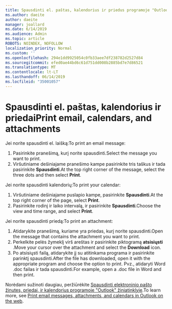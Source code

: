 ```yaml
---
title: Spausdinti el. paštas, kalendorius ir priedus programoje "Outlook" žiniatinklyje
ms.author: daeite
author: daeite
manager: joallard
ms.date: 6/14/2019
ms.audience: Admin
ms.topic: article
ROBOTS: NOINDEX, NOFOLLOW
localization_priority: Normal
ms.custom: ''
ms.openlocfilehash: 294e1dd9925054c0fb33aee7df238782d2527d84
ms.sourcegitcommit: efed0ae44bd6c61d751dd008b2885bd7e7d86521
ms.translationtype: MT
ms.contentlocale: lt-LT
ms.lasthandoff: 06/14/2019
ms.locfileid: "35001057"
---
```

# <a name="print-email-calendars-and-attachments"></a><span data-ttu-id="e3bc2-102">Spausdinti el. paštas, kalendorius ir priedai</span><span class="sxs-lookup"><span data-stu-id="e3bc2-102">Print email, calendars, and attachments</span></span>

<span data-ttu-id="e3bc2-103">Jei norite spausdinti el. laišką:</span><span class="sxs-lookup"><span data-stu-id="e3bc2-103">To print an email message:</span></span>
  
1. <span data-ttu-id="e3bc2-104">Pasirinkite pranešimą, kurį norite spausdinti.</span><span class="sxs-lookup"><span data-stu-id="e3bc2-104">Select the message you want to print.</span></span>
1. <span data-ttu-id="e3bc2-105">Viršutiniame dešiniajame pranešimo kampe pasirinkite tris taškus ir tada pasirinkite **Spausdinti**.</span><span class="sxs-lookup"><span data-stu-id="e3bc2-105">At the top right corner of the message, select the three dots and then select **Print**.</span></span>

<span data-ttu-id="e3bc2-106">Jei norite spausdinti kalendorių:</span><span class="sxs-lookup"><span data-stu-id="e3bc2-106">To print your calendar:</span></span>

1. <span data-ttu-id="e3bc2-107">Viršutiniame dešiniajame puslapio kampe, pasirinkite **Spausdinti**.</span><span class="sxs-lookup"><span data-stu-id="e3bc2-107">At the top right corner of the page, select **Print**.</span></span>
1. <span data-ttu-id="e3bc2-108">Pasirinkite rodinį ir laiko intervalą, ir pasirinkite **Spausdinti**.</span><span class="sxs-lookup"><span data-stu-id="e3bc2-108">Choose the view and time range, and select **Print**.</span></span>

<span data-ttu-id="e3bc2-109">Jei norite spausdinti priedą:</span><span class="sxs-lookup"><span data-stu-id="e3bc2-109">To print an attachment:</span></span>

1. <span data-ttu-id="e3bc2-110">Atidarykite pranešimą, kuriame yra priedas, kurį norite spausdinti.</span><span class="sxs-lookup"><span data-stu-id="e3bc2-110">Open the message that contains the attachment you want to print.</span></span>
2. <span data-ttu-id="e3bc2-111">Perkelkite pelės žymeklį virš areštas ir pasirinkite piktogramą **atsisiųsti** .</span><span class="sxs-lookup"><span data-stu-id="e3bc2-111">Move your cursor over the attachment and select the **Download** icon.</span></span>
3. <span data-ttu-id="e3bc2-112">Po atsisiųsti failą, atidarykite jį su atitinkama programa ir pasirinkite parinktį spausdinti.</span><span class="sxs-lookup"><span data-stu-id="e3bc2-112">After the file has downloaded, open it with the appropriate program and choose the option to print.</span></span> <span data-ttu-id="e3bc2-113">Pvz., atidaryti Word .doc failas ir tada spausdinti.</span><span class="sxs-lookup"><span data-stu-id="e3bc2-113">For example, open a .doc file in Word and then print.</span></span>

<span data-ttu-id="e3bc2-114">Norėdami sužinoti daugiau, peržiūrėkite [Spausdinti elektroninio pašto žinutes, priedai, ir kalendorius programoje "Outlook" žiniatinklyje](https://support.office.com/article/2cf529d1-3b8f-4de2-b254-b7f870e58a2b).</span><span class="sxs-lookup"><span data-stu-id="e3bc2-114">To learn more, see [Print email messages, attachments, and calendars in Outlook on the web](https://support.office.com/article/2cf529d1-3b8f-4de2-b254-b7f870e58a2b).</span></span>